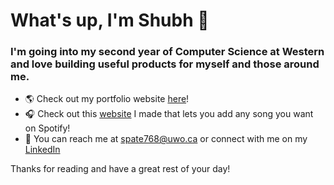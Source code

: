 # What's up, I'm Shubh 🫡
### I'm going into my second year of Computer Science at Western and love building useful products for myself and those around me. 

- 🌎 Check out my portfolio website [here](https://shubh.online)!
- 🎧 Check out this [website](https://www.localify.online/) I made that lets you add any song you want on Spotify!
- 🫵 You can reach me at [spate768@uwo.ca](mailto:spate768@uwo.ca) or connect with me on my [LinkedIn](https://www.linkedin.com/in/-shubhpatel/)

Thanks for reading and have a great rest of your day!

<!--
**shubhhpatel/shubhhpatel** is a ✨ _special_ ✨ repository because its `README.md` (this file) appears on your GitHub profile.

Here are some ideas to get you started:

- 🔭 I’m currently working on ...
- 🌱 I’m currently learning ...
- 👯 I’m looking to collaborate on ...
- 🤔 I’m looking for help with ...
- 💬 Ask me about ...
- 📫 How to reach me: ...
- 😄 Pronouns: ...
- ⚡ Fun fact: ...
-->
